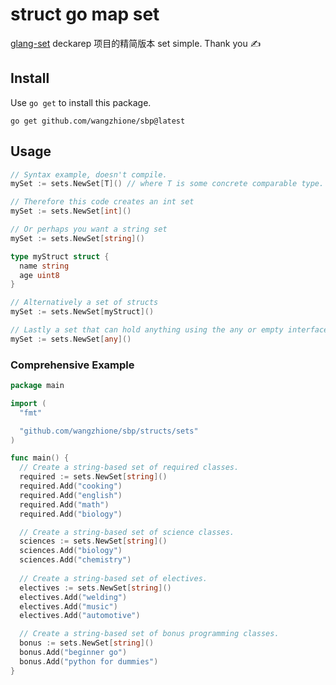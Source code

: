 # struct go map set

[glang-set](https://github.com/deckarep/glang-set) deckarep 项目的精简版本 set simple. Thank you ✍

## Install

Use `go get` to install this package.

```shell
go get github.com/wangzhione/sbp@latest
```

## Usage

```go
// Syntax example, doesn't compile.
mySet := sets.NewSet[T]() // where T is some concrete comparable type.

// Therefore this code creates an int set
mySet := sets.NewSet[int]()

// Or perhaps you want a string set
mySet := sets.NewSet[string]()

type myStruct struct {
  name string
  age uint8
}

// Alternatively a set of structs
mySet := sets.NewSet[myStruct]()

// Lastly a set that can hold anything using the any or empty interface keyword: interface{}. This is effectively removes type safety.
mySet := sets.NewSet[any]()
```

### Comprehensive Example

```go
package main

import (
  "fmt"

  "github.com/wangzhione/sbp/structs/sets"
)

func main() {
  // Create a string-based set of required classes.
  required := sets.NewSet[string]()
  required.Add("cooking")
  required.Add("english")
  required.Add("math")
  required.Add("biology")

  // Create a string-based set of science classes.
  sciences := sets.NewSet[string]()
  sciences.Add("biology")
  sciences.Add("chemistry")
  
  // Create a string-based set of electives.
  electives := sets.NewSet[string]()
  electives.Add("welding")
  electives.Add("music")
  electives.Add("automotive")

  // Create a string-based set of bonus programming classes.
  bonus := sets.NewSet[string]()
  bonus.Add("beginner go")
  bonus.Add("python for dummies")
}
```

